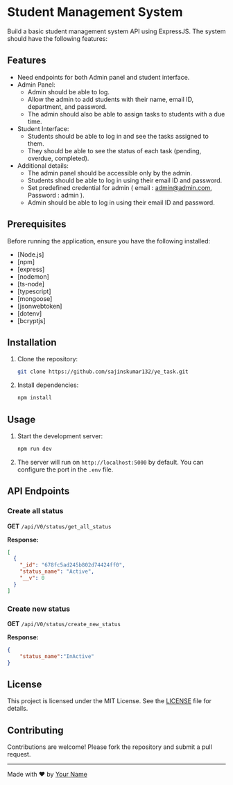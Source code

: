 # Student Management System

Build a basic student management system API using ExpressJS. The system should have the following features:

## Features

- Need endpoints for both Admin panel and student interface.
- Admin Panel:
  - Admin should be able to log.
  - Allow the admin to add students with their name, email ID, department, and password.
  - The admin should also be able to assign tasks to students with a due time.
- Student Interface:
  - Students should be able to log in and see the tasks assigned to them.
  - They should be able to see the status of each task (pending, overdue, completed).
- Additional details:
  - The admin panel should be accessible only by the admin.
  - Students should be able to log in using their email ID and password.
  - Set predefined credential for admin ( email : admin@admin.com, Password : admin ).
  - Admin should be able to log in using their email ID and password.

## Prerequisites

Before running the application, ensure you have the following installed:

- [Node.js]
- [npm]
- [express]
- [nodemon]
- [ts-node]
- [typescript]
- [mongoose]
- [jsonwebtoken]
- [dotenv]
- [bcryptjs]

## Installation

1. Clone the repository:

   ```bash
   git clone https://github.com/sajinskumar132/ye_task.git
   ```

2. Install dependencies:

   ```bash
   npm install
   ```

## Usage

1. Start the development server:

   ```bash
   npm run dev
   ```

2. The server will run on `http://localhost:5000` by default. You can configure the port in the `.env` file.

## API Endpoints

### Create all status

**GET** `/api/V0/status/get_all_status`

**Response:**

```json
[
  {
    "_id": "678fc5ad245b802d74424ff0",
    "status_name": "Active",
    "__v": 0
  }
]
```

### Create new status

**GET** `/api/V0/status/create_new_status`

**Response:**

```json
{
    "status_name":"InActive"
}
```




## License

This project is licensed under the MIT License. See the [LICENSE](LICENSE) file for details.

## Contributing

Contributions are welcome! Please fork the repository and submit a pull request.

---

Made with ❤️ by [Your Name](https://github.com/sajinskumar132)

